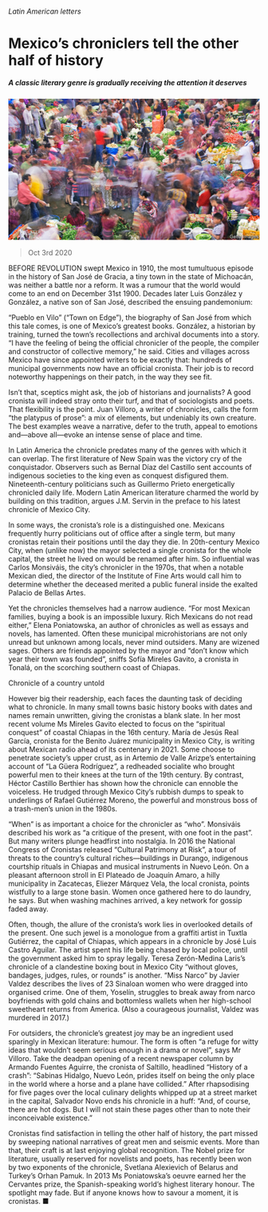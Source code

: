 ###### Latin American letters

# Mexico’s chroniclers tell the other half of history 

##### A classic literary genre is gradually receiving the attention it deserves 

![image](images/20201003_BKP013_0.jpg) 

> Oct 3rd 2020 


BEFORE REVOLUTION swept Mexico in 1910, the most tumultuous episode in the history of San José de Gracia, a tiny town in the state of Michoacán, was neither a battle nor a reform. It was a rumour that the world would come to an end on December 31st 1900. Decades later Luis González y González, a native son of San José, described the ensuing pandemonium:




“Pueblo en Vilo” (“Town on Edge”), the biography of San José from which this tale comes, is one of Mexico’s greatest books. González, a historian by training, turned the town’s recollections and archival documents into a story. “I have the feeling of being the official chronicler of the people, the compiler and constructor of collective memory,” he said. Cities and villages across Mexico have since appointed writers to be exactly that: hundreds of municipal governments now have an official cronista. Their job is to record noteworthy happenings on their patch, in the way they see fit.


Isn’t that, sceptics might ask, the job of historians and journalists? A good cronista will indeed stray onto their turf, and that of sociologists and poets. That flexibility is the point. Juan Villoro, a writer of chronicles, calls the form “the platypus of prose”: a mix of elements, but undeniably its own creature. The best examples weave a narrative, defer to the truth, appeal to emotions and—above all—evoke an intense sense of place and time.


In Latin America the chronicle predates many of the genres with which it can overlap. The first literature of New Spain was the victory cry of the conquistador. Observers such as Bernal Díaz del Castillo sent accounts of indigenous societies to the king even as conquest disfigured them. Nineteenth-century politicians such as Guillermo Prieto energetically chronicled daily life. Modern Latin American literature charmed the world by building on this tradition, argues J.M. Servin in the preface to his latest chronicle of Mexico City.


In some ways, the cronista’s role is a distinguished one. Mexicans frequently hurry politicians out of office after a single term, but many cronistas retain their positions until the day they die. In 20th-century Mexico City, when (unlike now) the mayor selected a single cronista for the whole capital, the street he lived on would be renamed after him. So influential was Carlos Monsiváis, the city’s chronicler in the 1970s, that when a notable Mexican died, the director of the Institute of Fine Arts would call him to determine whether the deceased merited a public funeral inside the exalted Palacio de Bellas Artes.


Yet the chronicles themselves had a narrow audience. “For most Mexican families, buying a book is an impossible luxury. Rich Mexicans do not read either,” Elena Poniatowska, an author of chronicles as well as essays and novels, has lamented. Often these municipal microhistorians are not only unread but unknown among locals, never mind outsiders. Many are wizened sages. Others are friends appointed by the mayor and “don’t know which year their town was founded”, sniffs Sofía Mireles Gavito, a cronista in Tonalá, on the scorching southern coast of Chiapas.

Chronicle of a country untold


However big their readership, each faces the daunting task of deciding what to chronicle. In many small towns basic history books with dates and names remain unwritten, giving the cronistas a blank slate. In her most recent volume Ms Mireles Gavito elected to focus on the “spiritual conquest” of coastal Chiapas in the 16th century. María de Jesús Real García, cronista for the Benito Juárez municipality in Mexico City, is writing about Mexican radio ahead of its centenary in 2021. Some choose to penetrate society’s upper crust, as in Artemio de Valle Arizpe’s entertaining account of “La Güera Rodríguez”, a redheaded socialite who brought powerful men to their knees at the turn of the 19th century. By contrast, Héctor Castillo Berthier has shown how the chronicle can ennoble the voiceless. He trudged through Mexico City’s rubbish dumps to speak to underlings of Rafael Gutiérrez Moreno, the powerful and monstrous boss of a trash-men’s union in the 1980s.


“When” is as important a choice for the chronicler as “who”. Monsiváis described his work as “a critique of the present, with one foot in the past”. But many writers plunge headfirst into nostalgia. In 2016 the National Congress of Cronistas released “Cultural Patrimony at Risk”, a tour of threats to the country’s cultural riches—buildings in Durango, indigenous courtship rituals in Chiapas and musical instruments in Nuevo León. On a pleasant afternoon stroll in El Plateado de Joaquín Amaro, a hilly municipality in Zacatecas, Eliezer Márquez Vela, the local cronista, points wistfully to a large stone basin. Women once gathered here to do laundry, he says. But when washing machines arrived, a key network for gossip faded away.


Often, though, the allure of the cronista’s work lies in overlooked details of the present. One such jewel is a monologue from a graffiti artist in Tuxtla Gutiérrez, the capital of Chiapas, which appears in a chronicle by José Luis Castro Aguilar. The artist spent his life being chased by local police, until the government asked him to spray legally. Teresa Zerón-Medina Laris’s chronicle of a clandestine boxing bout in Mexico City “without gloves, bandages, judges, rules, or rounds” is another. “Miss Narco” by Javier Valdez describes the lives of 23 Sinaloan women who were dragged into organised crime. One of them, Yoselín, struggles to break away from narco boyfriends with gold chains and bottomless wallets when her high-school sweetheart returns from America. (Also a courageous journalist, Valdez was murdered in 2017.)


For outsiders, the chronicle’s greatest joy may be an ingredient used sparingly in Mexican literature: humour. The form is often “a refuge for witty ideas that wouldn’t seem serious enough in a drama or novel”, says Mr Villoro. Take the deadpan opening of a recent newspaper column by Armando Fuentes Aguirre, the cronista of Saltillo, headlined “History of a crash”: “Sabinas Hidalgo, Nuevo León, prides itself on being the only place in the world where a horse and a plane have collided.” After rhapsodising for five pages over the local culinary delights whipped up at a street market in the capital, Salvador Novo ends his chronicle in a huff: “And, of course, there are hot dogs. But I will not stain these pages other than to note their inconceivable existence.”


Cronistas find satisfaction in telling the other half of history, the part missed by sweeping national narratives of great men and seismic events. More than that, their craft is at last enjoying global recognition. The Nobel prize for literature, usually reserved for novelists and poets, has recently been won by two exponents of the chronicle, Svetlana Alexievich of Belarus and Turkey’s Orhan Pamuk. In 2013 Ms Poniatowska’s oeuvre earned her the Cervantes prize, the Spanish-speaking world’s highest literary honour. The spotlight may fade. But if anyone knows how to savour a moment, it is cronistas. ■

